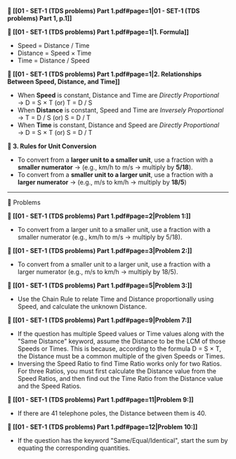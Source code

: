
**📄 [[01 - SET-1 (TDS problems) Part 1.pdf#page=1|01 - SET-1 (TDS problems) Part 1, p.1]]**



**📌 [[01 - SET-1 (TDS problems) Part 1.pdf#page=1|1. Formula]]**
- Speed = Distance / Time
- Distance = Speed × Time 
- Time = Distance / Speed

**📌 [[01 - SET-1 (TDS problems) Part 1.pdf#page=1|2. Relationships Between Speed, Distance, and Time]]**
- When **Speed** is constant, Distance and Time are *Directly Proportional*  
  → D = S × T (or) T = D / S
- When **Distance** is constant, Speed and Time are *Inversely Proportional*  
  → T = D / S (or) S = D / T
- When **Time** is constant, Distance and Speed are *Directly Proportional*  
  → D = S × T (or) S = D / T

**📌 3. Rules for Unit Conversion**
- To convert from a **larger unit to a smaller unit**, use a fraction with a **smaller numerator**
  → (e.g., km/h to m/s → multiply by **5/18**).
- To convert from a **smaller unit to a larger unit**, use a fraction with a **larger numerator**
  → (e.g., m/s to km/h → multiply by **18/5**)

---

🧩 Problems

**🎯 [[01 - SET-1 (TDS problems) Part 1.pdf#page=2|Problem 1:]]**
- To convert from a larger unit to a smaller unit, use a fraction with a smaller numerator (e.g., km/h to m/s → multiply by 5/18).

**🎯 [[01 - SET-1 (TDS problems) Part 1.pdf#page=3|Problem 2:]]**
- To convert from a smaller unit to a larger unit, use a fraction with a larger numerator (e.g., m/s to km/h → multiply by 18/5).

**🎯 [[01 - SET-1 (TDS problems) Part 1.pdf#page=5|Problem 3:]]**
- Use the Chain Rule to relate Time and Distance proportionally using Speed, and calculate the unknown Distance.

**🎯 [[01 - SET-1 (TDS problems) Part 1.pdf#page=9|Problem 7:]]**
- If the question has multiple Speed values or Time values along with the "Same Distance" keyword, assume the Distance to be the LCM of those Speeds or Times. This is because, according to the formula D = S × T, the Distance must be a common multiple of the given Speeds or Times.
- Inversing the Speed Ratio to find Time Ratio works only for two Ratios. For three Ratios, you must first calculate the Distance value from the Speed Ratios, and then find out the Time Ratio from the Distance value and the Speed Ratios.

**🎯 [[01 - SET-1 (TDS problems) Part 1.pdf#page=11|Problem 9:]]**
- If there are 41 telephone poles, the Distance between them is 40.

**🎯 [[01 - SET-1 (TDS problems) Part 1.pdf#page=12|Problem 10:]]**
- If the question has the keyword "Same/Equal/Identical", start the sum by equating the corresponding quantities.









